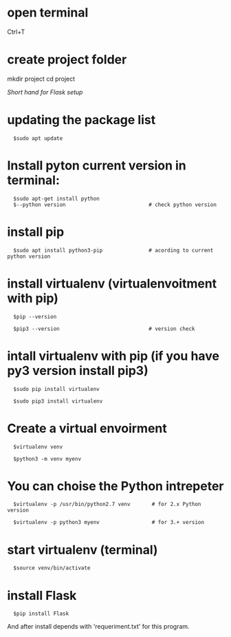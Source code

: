 # open terminal

Ctrl+T


# create project folder

mkdir project
cd project

*Short hand for Flask setup*
# updating the package list

      $sudo apt update
      
# Install pyton current version  in terminal: 
      $sudo apt-get install python             
      $--python version                           # check python version
# install pip
      
      $sudo apt install python3-pip               # acording to current python version 

# install virtualenv (virtualenvoitment with pip)
      
      $pip --version
      
      $pip3 --version                             # version check


#  intall virtualenv with pip  (if you have py3 version install pip3)
      
      $sudo pip install virtualenv
      
      $sudo pip3 install virtualenv 
      
      
      
# Create a virtual envoirment
      
      $virtualenv venv
      
      $python3 -m venv myenv
      
# You can choise the Python intrepeter

      $virtualenv -p /usr/bin/python2.7 venv       # for 2.x Python version
      
      $virtualenv -p python3 myenv                 # for 3.+ version
      
  

# start virtualenv (terminal)

      $source venv/bin/activate

# install Flask

      $pip install Flask
      
And after install depends with 'requeriment.txt' for this program.
 



